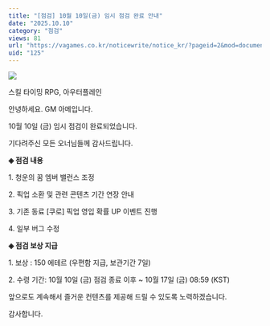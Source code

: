 ```yaml
---
title: "[점검] 10월 10일(금) 임시 점검 완료 안내"
date: "2025.10.10"
category: "점검"
views: 81
url: "https://vagames.co.kr/noticewrite/notice_kr/?pageid=2&mod=document&uid=125"
uid: "125"
---
```


![](/images/news/live/kr/125-329521d4.png)  

  

스킬 타이밍 RPG, 아우터플레인

안녕하세요. GM 아메입니다.

  

10월 10일 (금) 임시 점검이 완료되었습니다.

기다려주신 모든 오너님들께 감사드립니다.

  

**◈ 점검 내용**

1\. 청운의 꿈 엠버 밸런스 조정

2\. 픽업 소환 및 관련 콘텐츠 기간 연장 안내

3\. 기존 동료 \[쿠로\] 픽업 영입 확률 UP 이벤트 진행

4\. 일부 버그 수정

  

**◈ 점검 보상 지급**

1\. 보상 : 150 에테르 (우편함 지급, 보관기간 7일)

2\. 수령 기간: 10월 10일 (금) 점검 종료 이후 ~ 10월 17일 (금) 08:59 (KST)

  

앞으로도 계속해서 즐거운 컨텐츠를 제공해 드릴 수 있도록 노력하겠습니다.

  

감사합니다.